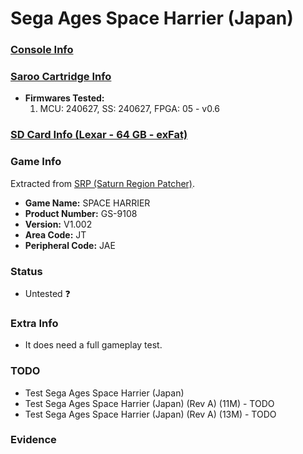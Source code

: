 # Sega Ages Space Harrier (Japan)

### [Console Info](../../../../../Info/Consoles/VA13/README.md)

### [Saroo Cartridge Info](../../../../../Info/Cartridges/GuangzhouSanStarOnlineShop/1.6/README.md)

- <b>Firmwares Tested:</b>
  1. MCU: 240627, SS: 240627, FPGA: 05 - v0.6

### [SD Card Info (Lexar - 64 GB - exFat)](../../../../../Info/SdCards/Lexar/64GB/exfat/README.md)

### Game Info

Extracted from [SRP (Saturn Region Patcher)](https://segaxtreme.net/resources/saturn-region-patcher.81/download).

- <b>Game Name:</b> SPACE HARRIER
- <b>Product Number:</b> GS-9108
- <b>Version:</b> V1.002
- <b>Area Code:</b> JT
- <b>Peripheral Code:</b> JAE

### Status

- Untested :question:

### Extra Info

- It does need a full gameplay test.

### TODO

- Test Sega Ages Space Harrier (Japan)
- Test Sega Ages Space Harrier (Japan) (Rev A) (11M) - TODO
- Test Sega Ages Space Harrier (Japan) (Rev A) (13M) - TODO

### Evidence

<!-- [![](https://img.youtube.com/vi/aRB4hv8FcpM/0.jpg)](https://www.youtube.com/watch?v=aRB4hv8FcpM) -->
